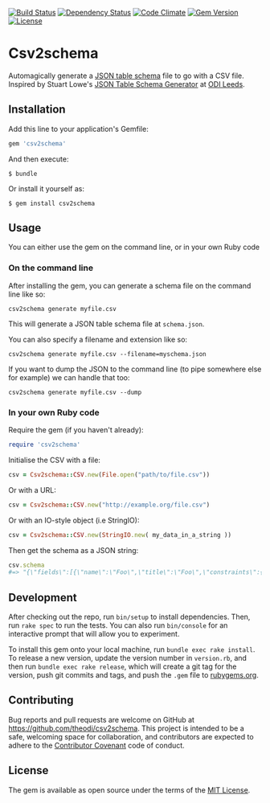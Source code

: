 [![Build Status](http://img.shields.io/travis/theodi/csv2schema.svg?style=flat-square)](https://travis-ci.org/theodi/csv2schema)
[![Dependency Status](http://img.shields.io/gemnasium/theodi/csv2schema.svg?style=flat-square)](https://gemnasium.com/theodi/csv2schema)
[![Code Climate](http://img.shields.io/codeclimate/github/theodi/csv2schema.svg?style=flat-square)](https://codeclimate.com/github/theodi/csv2schema)
[![Gem Version](http://img.shields.io/gem/v/csv2schema.svg?style=flat-square)](https://rubygems.org/gems/csv2schema)
[![License](http://img.shields.io/:license-mit-blue.svg?style=flat-square)](http://theodi.mit-license.org)

# Csv2schema

Automagically generate a [JSON table schema](http://specs.frictionlessdata.io/json-table-schema/) file to go with a CSV file. Inspired by Stuart Lowe's [JSON Table Schema Generator](https://odileeds.github.io/JSONSchema/) at [ODI Leeds](https://leeds.theodi.org).

## Installation

Add this line to your application's Gemfile:

```ruby
gem 'csv2schema'
```

And then execute:

    $ bundle

Or install it yourself as:

    $ gem install csv2schema

## Usage

You can either use the gem on the command line, or in your own Ruby code

### On the command line

After installing the gem, you can generate a schema file on the command line like so:

```
csv2schema generate myfile.csv
```

This will generate a JSON table schema file at `schema.json`.

You can also specify a filename and extension like so:

```
csv2schema generate myfile.csv --filename=myschema.json
```

If you want to dump the JSON to the command line (to pipe somewhere else for example) we can handle that too:

```
csv2schema generate myfile.csv --dump
```

### In your own Ruby code

Require the gem (if you haven't already):

```ruby
require 'csv2schema'
```

Initialise the CSV with a file:

```ruby
csv = Csv2schema::CSV.new(File.open("path/to/file.csv"))
```

Or with a URL:

```ruby
csv = Csv2schema::CSV.new("http://example.org/file.csv")
```

Or with an IO-style object (i.e StringIO):

```ruby
csv = Csv2schema::CSV.new(StringIO.new( my_data_in_a_string ))
```

Then get the schema as a JSON string:

```ruby
csv.schema
#=> "{\"fields\":[{\"name\":\"Foo\",\"title\":\"Foo\",\"constraints\":{\"required\":false,\"type\":\"http://www.w3.org/2001/XMLSchema#int\"}},{\"name\":\"Bar\",\"title\":\"Bar\",\"constraints\":{\"required\":true,\"type\":\"http://www.w3.org/2001/XMLSchema#int\"}},{\"name\":\"Baz\",\"title\":\"Baz\",\"constraints\":{\"required\":true,\"type\":\"http://www.w3.org/2001/XMLSchema#int\"}}]}"
```

## Development

After checking out the repo, run `bin/setup` to install dependencies. Then, run `rake spec` to run the tests. You can also run `bin/console` for an interactive prompt that will allow you to experiment.

To install this gem onto your local machine, run `bundle exec rake install`. To release a new version, update the version number in `version.rb`, and then run `bundle exec rake release`, which will create a git tag for the version, push git commits and tags, and push the `.gem` file to [rubygems.org](https://rubygems.org).

## Contributing

Bug reports and pull requests are welcome on GitHub at https://github.com/theodi/csv2schema. This project is intended to be a safe, welcoming space for collaboration, and contributors are expected to adhere to the [Contributor Covenant](http://contributor-covenant.org) code of conduct.

## License

The gem is available as open source under the terms of the [MIT License](http://opensource.org/licenses/MIT).
